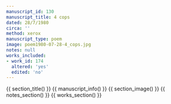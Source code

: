 ```yaml
---
manuscript_id: 130
manuscript_title: 4 cops
dated: 28/7/1980
circa: ''
method: xerox
manuscript_type: poem
image: poem1980-07-28-4_cops.jpg
notes: null
works_included:
- work_id: 174
  altered: 'yes'
  edited: 'no'
---
```


{{ section_title() }}
{{ manuscript_info() }}
{{ section_image() }}
{{ notes_section() }}
{{ works_section() }}
